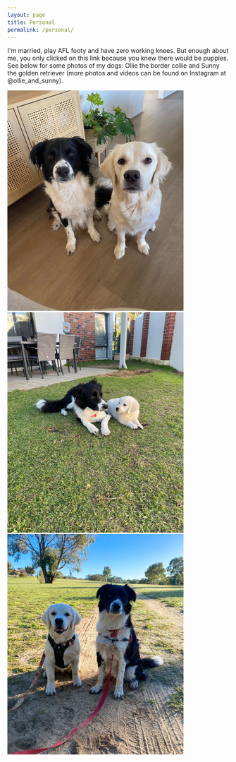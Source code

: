 ```yaml
---
layout: page
title: Personal
permalink: /personal/
---
```


I'm married, play AFL footy and have zero working knees. But enough about me, you only clicked on this link because you knew there would be puppies. See below for some photos of my dogs: Ollie the border collie and Sunny the golden retriever (more photos and videos can be found on Instagram at @ollie_and_sunny).

<img src="/assets/ollie&sunny.png" width="400px" height="500px" />

<img src="/assets/sunny_ollie_2.jpg" width="400px" height="500px" />

<img src="/assets/sunny_ollie_13.jpg" width="400px" height="500px" />
